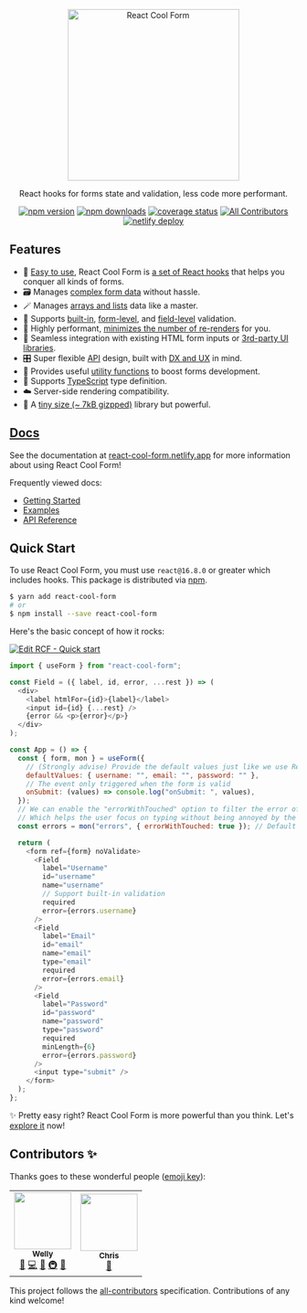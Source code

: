 <p align="center">
  <a href="https://react-cool-form.netlify.app" title="React Cool Form"><img src="https://react-cool-form.netlify.app/img/logo-github.svg" width="300px" alt="React Cool Form"></a>
</p>

<p align="center">React hooks for forms state and validation, less code more performant.</p>

<div align="center">

[![npm version](https://img.shields.io/npm/v/react-cool-form?style=flat-square)](https://www.npmjs.com/package/react-cool-form)
[![npm downloads](https://img.shields.io/npm/dt/react-cool-form?style=flat-square)](https://www.npmtrends.com/react-cool-form)
[![coverage status](https://img.shields.io/coveralls/github/wellyshen/react-cool-form?style=flat-square)](https://coveralls.io/github/wellyshen/react-cool-form?branch=master)
[![All Contributors](https://img.shields.io/badge/all_contributors-2-orange.svg?style=flat-square)](#contributors-)
[![netlify deploy](https://img.shields.io/netlify/3c201e27-b611-4512-b827-9523af7a1ae5?style=flat-square)](https://app.netlify.com/sites/react-cool-form/deploys)

</div>

## Features

- 🎣 [Easy to use](https://react-cool-form.netlify.app/docs/getting-started/integration-an-existing-form), React Cool Form is [a set of React hooks](https://react-cool-form.netlify.app/docs/api-reference/use-form) that helps you conquer all kinds of forms.
- 🗃 Manages [complex form data](https://react-cool-form.netlify.app/docs/getting-started/complex-structures) without hassle.
- 🪄 Manages [arrays and lists](https://react-cool-form.netlify.app/docs/getting-started/arrays-and-lists) data like a master.
- 🚦 Supports [built-in](https://react-cool-form.netlify.app/docs/getting-started/validation-guide#built-in-validation), [form-level](https://react-cool-form.netlify.app/docs/getting-started/validation-guide#form-level-validation), and [field-level](https://react-cool-form.netlify.app/docs/getting-started/validation-guide#field-level-validation) validation.
- 🚀 Highly performant, [minimizes the number of re-renders](https://react-cool-form.netlify.app#performance-matters) for you.
- 🧱 Seamless integration with existing HTML form inputs or [3rd-party UI libraries](https://react-cool-form.netlify.app/docs/getting-started/3rd-party-ui-libraries).
- 🎛 Super flexible [API](https://react-cool-form.netlify.app/docs/api-reference/use-form) design, built with [DX and UX](https://react-cool-form.netlify.app/docs) in mind.
- 🔩 Provides useful [utility functions](https://react-cool-form.netlify.app/docs/api-reference/utility-functions) to boost forms development.
- 📜 Supports [TypeScript](https://react-cool-form.netlify.app/docs/getting-started/typescript-support) type definition.
- ☁️ Server-side rendering compatibility.
- 🦔 A [tiny size (~ 7kB gizpped)](https://react-cool-form.netlify.app/docs/getting-started/bundle-size-overview) library but powerful.

## [Docs](https://react-cool-form.netlify.app)

See the documentation at [react-cool-form.netlify.app](https://react-cool-form.netlify.app) for more information about using React Cool Form!

Frequently viewed docs:

- [Getting Started](https://react-cool-form.netlify.app/docs)
- [Examples](https://react-cool-form.netlify.app/docs/examples/basic)
- [API Reference](https://react-cool-form.netlify.app/docs/api-reference/use-form)

## Quick Start

To use React Cool Form, you must use `react@16.8.0` or greater which includes hooks. This package is distributed via [npm](https://www.npmjs.com/package/react-cool-form).

```sh
$ yarn add react-cool-form
# or
$ npm install --save react-cool-form
```

Here's the basic concept of how it rocks:

[![Edit RCF - Quick start](https://codesandbox.io/static/img/play-codesandbox.svg)](https://codesandbox.io/s/rcf-quick-start-j8p1l?fontsize=14&hidenavigation=1&theme=dark)

```js
import { useForm } from "react-cool-form";

const Field = ({ label, id, error, ...rest }) => (
  <div>
    <label htmlFor={id}>{label}</label>
    <input id={id} {...rest} />
    {error && <p>{error}</p>}
  </div>
);

const App = () => {
  const { form, mon } = useForm({
    // (Strongly advise) Provide the default values just like we use React state
    defaultValues: { username: "", email: "", password: "" },
    // The event only triggered when the form is valid
    onSubmit: (values) => console.log("onSubmit: ", values),
  });
  // We can enable the "errorWithTouched" option to filter the error of an un-blurred field
  // Which helps the user focus on typing without being annoyed by the error message
  const errors = mon("errors", { errorWithTouched: true }); // Default is "false"

  return (
    <form ref={form} noValidate>
      <Field
        label="Username"
        id="username"
        name="username"
        // Support built-in validation
        required
        error={errors.username}
      />
      <Field
        label="Email"
        id="email"
        name="email"
        type="email"
        required
        error={errors.email}
      />
      <Field
        label="Password"
        id="password"
        name="password"
        type="password"
        required
        minLength={6}
        error={errors.password}
      />
      <input type="submit" />
    </form>
  );
};
```

✨ Pretty easy right? React Cool Form is more powerful than you think. Let's [explore it](https://react-cool-form.netlify.app) now!

## Contributors ✨

Thanks goes to these wonderful people ([emoji key](https://allcontributors.org/docs/en/emoji-key)):

<!-- ALL-CONTRIBUTORS-LIST:START - Do not remove or modify this section -->
<!-- prettier-ignore-start -->
<!-- markdownlint-disable -->
<table>
  <tr>
    <td align="center"><a href="http://wellyshen.com"><img src="https://avatars.githubusercontent.com/u/21308003?v=4?s=100" width="100px;" alt=""/><br /><sub><b>Welly</b></sub></a><br /><a href="#ideas-wellyshen" title="Ideas, Planning, & Feedback">🤔</a> <a href="https://github.com/wellyshen/react-cool-form/commits?author=wellyshen" title="Code">💻</a> <a href="https://github.com/wellyshen/react-cool-form/commits?author=wellyshen" title="Documentation">📖</a> <a href="#infra-wellyshen" title="Infrastructure (Hosting, Build-Tools, etc)">🚇</a> <a href="#maintenance-wellyshen" title="Maintenance">🚧</a></td>
    <td align="center"><a href="https://github.com/Chris-James"><img src="https://avatars.githubusercontent.com/u/4596428?v=4?s=100" width="100px;" alt=""/><br /><sub><b>Chris</b></sub></a><br /><a href="https://github.com/wellyshen/react-cool-form/issues?q=author%3AChris-James" title="Bug reports">🐛</a></td>
  </tr>
</table>

<!-- markdownlint-restore -->
<!-- prettier-ignore-end -->

<!-- ALL-CONTRIBUTORS-LIST:END -->

This project follows the [all-contributors](https://github.com/all-contributors/all-contributors) specification. Contributions of any kind welcome!
